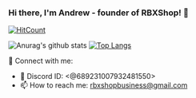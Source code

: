 ### Hi there, I'm Andrew - founder of RBXShop! 👋

[![HitCount](http://hits.dwyl.com/vorxcomp/vorxcomp.svg)](http://hits.dwyl.com/vorxcomp/vorxcomp)

![Anurag's github stats](https://github-readme-stats.vercel.app/api?username=vorxcomp&show_icons=true&theme=radical)
[![Top Langs](https://github-readme-stats.vercel.app/api/top-langs/?username=vorxcomp&layout=compact&theme=radical)](https://github.com/anuraghazra/github-readme-stats)


💬 Connect with me:
- 💬 Discord ID: <@689231007932481550>
- 📫 How to reach me: rbxshopbusiness@gmail.com
